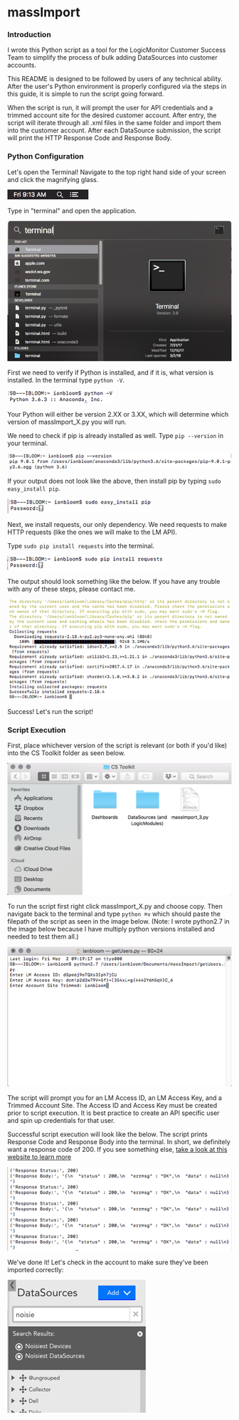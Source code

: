 # massImport

### Introduction
I wrote this Python script as a tool for the LogicMonitor Customer Success Team to simplify the process of bulk adding
DataSources into customer accounts.

This README is designed to be followed by users of any technical ability.  After the user's Python environment is properly
configured via the steps in this guide, it is simple to run the script going forward.

When the script is run, it will prompt the user for API credentials and a trimmed account site for the desired customer
account.  After entry, the script will iterate through all .xml files in the same folder and import them into the customer
account.  After each DataSource submission, the script will print the HTTP Response Code and Response Body.

### Python Configuration
Let's open the Terminal!  Navigate to the top right hand side of your screen and click the magnifying glass.

![Optional Text](https://github.com/ianbloom/massImport/blob/looper/readmeImages/magnifyingGlass.png)

Type in "terminal" and open the application.

![Optional Text](https://github.com/ianbloom/massImport/blob/looper/readmeImages/terminal.png)

First we need to verify if Python is installed, and if it is, what version is installed.  In the terminal type `python -V`.

![Optional Text](https://github.com/ianbloom/massImport/blob/looper/readmeImages/pythonVersion.png)

Your Python will either be version 2.XX or 3.XX, which will determine which version of massImport_X.py you will run.

We need to check if pip is already installed as well.  Type `pip --version` in your terminal.

![Optional Text](https://github.com/ianbloom/massImport/blob/looper/readmeImages/pipVersion.png)

If your output does not look like the above, then install pip by typing `sudo easy_install pip`.

![Optional Text](https://github.com/ianbloom/massImport/blob/looper/readmeImages/pipInstall.png)

Next, we install requests, our only dependency.  We need requests to make HTTP requests (like the ones we will make 
to the LM API).

Type `sudo pip install requests` into the terminal.

![Optional Text](https://github.com/ianbloom/massImport/blob/looper/readmeImages/requestsInstall.png)

The output should look something like the below.  If you have any trouble with any of these steps, please contact me.

![Optional Text](https://github.com/ianbloom/massImport/blob/looper/readmeImages/requestsOutput.png)

Success!  Let's run the script!

### Script Execution

First, place whichever version of the script is relevant (or both if you'd like) into the CS Toolkit folder as seen below.

![Optional Text](https://github.com/ianbloom/massImport/blob/looper/readmeImages/folderView2.png)

To run the script first right click massImport_X.py and choose copy.  Then navigate back to the terminal and type
`python ⌘v` which should paste the filepath of the script as seen in the image below.  (Note: I wrote python2.7 in the image
below because I have multiply python versions installed and needed to test them all.)

![Optional Text](https://github.com/ianbloom/massImport/blob/looper/readmeImages/exampleInput.png)

The script will prompt you for an LM Access ID, an LM Access Key, and a Trimmed Account Site.  The Access ID and Access Key
must be created prior to script execution.  It is best practice to create an API specific user and spin up credentials for
that user.

Successful script execution will look like the below.  The script prints Response Code and Response Body into the terminal.
In short, we definitely want a response code of 200.  If you see something else, [take a look at this website to learn more](https://en.wikipedia.org/wiki/List_of_HTTP_status_codes)

![Optional Text](https://github.com/ianbloom/massImport/blob/looper/readmeImages/successOutput.png)

We've done it!  Let's check in the account to make sure they've been imported correctly:

![Optional Text](https://github.com/ianbloom/massImport/blob/looper/readmeImages/DataSources.png)
